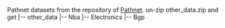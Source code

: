 Pathnet datasets from the repository of [Pathnet](https://github.com/zjunet/PathNet/blob/main/other_data/other_data.zip).
un-zip other_data.zip and get
|-- other_data
    |-- Nba
    |-- Electronics
    |-- Bgp
